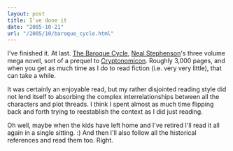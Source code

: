 ```yaml
---
layout: post
title: I've done it
date: "2005-10-21"
url: "/2005/10/baroque_cycle.html"
---
```


I've finished it. At last. [The Baroque Cycle][], [Neal Stephenson][]'s three
volume mega novel, sort of a prequel to [Cryptonomicon][]. Roughly
3,000 pages, and when you get as much time as I do to read fiction
(i.e. very very little), that can take a while.

It was certainly an enjoyable read, but my rather disjointed reading
style did not lend itself to absorbing the complex interrelationships
between all the characters and plot threads. I think I spent almost as
much time flipping back and forth trying to reestablish the context as
I did just reading.

Oh well, maybe when the kids have left home and I've retired I'll read
it all again in a single sitting. :) And then I'll also follow all the
historical references and read them too. Right.

[The Baroque Cycle]: http://www.baroquecycle.com/
[Neal Stephenson]: http://www.nealstephenson.com/
[Cryptonomicon]: http://www.cryptonomicon.com/
